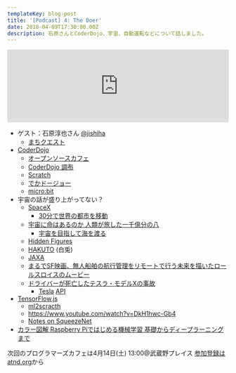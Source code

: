 ```yaml
---
templateKey: blog-post
title: '[Podcast] 4: The Doer'
date: 2018-04-09T17:30:00.00Z
description: 石原さんとCoderDojo、宇宙、自動運転などについて話しました。
---
```

<iframe width="100%" height="166" scrolling="no" frameborder="no" allow="autoplay" src="https://w.soundcloud.com/player/?url=https%3A//api.soundcloud.com/tracks/426877329%3Fsecret_token%3Ds-4GCoD&color=%23ff5500&auto_play=false&hide_related=false&show_comments=true&show_user=true&show_reposts=false&show_teaser=true"></iframe>

- ゲスト：石原淳也さん [@jishiha](https://twitter.com/jishiha)
  - [まちクエスト](https://machique.st/)
- [CoderDojo](https://coderdojo.jp/)
  - [オープンソースカフェ](http://www.osscafe.net/ja/)
  - [CoderDojo 調布](http://coderdojochofu.hatenablog.jp/)
  - [Scratch](https://scratch.mit.edu/)
  - [でかドージョー](https://coderdojo-tachikawa.connpass.com/event/81311/)
  - [micro:bit](http://microbit.org/ja/)
- 宇宙の話が盛り上がってない？
  - [SpaceX](https://www.youtube.com/user/spacexchannel?hl=ja&gl=JP)
    - [30分で世界の都市を移動](https://www.theguardian.com/technology/video/2017/sep/29/long-distance-flights-in-30-minutes-elon-musk-video)
  - [宇宙に命はあるのか 人類が旅した一千億分の八](https://www.amazon.co.jp/dp/4797388501)
    - [宇宙を目指して海を渡る](https://www.amazon.co.jp/dp/B00JUCJBJK/)
  - [Hidden Figures](http://www.foxmovies-jp.com/dreammovie/)
  - [HAKUTO](https://team-hakuto.jp/) (白兎)
  - [JAXA](http://www.jaxa.jp/)
  - [まるでSF映画、無人船舶の航行管理をリモートで行う未来を描いたロールスロイスのムービー](https://gigazine.net/news/20160323-rolls-royce-future-shore-control-centre/)
  - [ドライバーが死亡したテスラ・モデルXの事故](http://abc7news.com/automotive/i-team-exclusive-tesla-crash-in-september-showed-similarities-to-fatal-mountain-view-accident/3302389/)
    - [T](https://github.com/timdorr/model-s-api)[esla](https://github.com/timdorr/model-s-api) [API](https://github.com/timdorr/model-s-api)
- [TensorFlow.js](https://js.tensorflow.org/)
  - [ml2scracth](https://github.com/champierre/ml2scratch)
  - https://www.youtube.com/watch?v=DkH1hwc-Gb4
  - [Notes on SqueezeNet](https://medium.com/@smallfishbigsea/notes-of-squeezenet-4137d51feef4)
- [カラー図解 Raspberry Piではじめる機械学習 基礎からディープラーニングまで](https://www.amazon.co.jp/dp/4065020522)

次回のプログラマーズカフェは4月14日(土) 13:00@武蔵野プレイス [参加登録はatnd.org](https://atnd.org/events/95657)から

